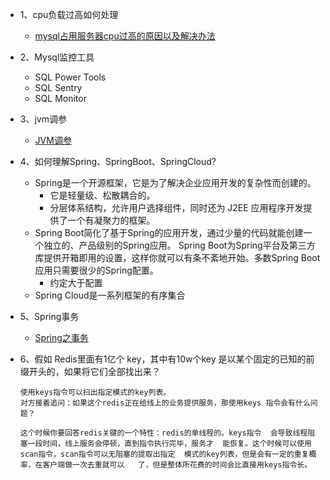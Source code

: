 - 1、cpu负载过高如何处理
    - [mysql占用服务器cpu过高的原因以及解决办法](https://www.cnblogs.com/wcm19910616/p/11057880.html)

- 2、Mysql监控工具
    - SQL Power Tools
    - SQL Sentry
    - SQL Monitor

- 3、jvm调参
    - [JVM调参](https://juejin.im/post/5ea28d38e51d4546c27bdfb9)

- 4、如何理解Spring、SpringBoot、SpringCloud?
    - Spring是一个开源框架，它是为了解决企业应用开发的复杂性而创建的。
        - 它是轻量级、松散耦合的。
        - 分层体系结构，允许用户选择组件，同时还为 J2EE 应用程序开发提供了一个有凝聚力的框架。
    - Spring Boot简化了基于Spring的应用开发，通过少量的代码就能创建一个独立的、产品级别的Spring应用。 Spring Boot为Spring平台及第三方库提供开箱即用的设置，这样你就可以有条不紊地开始。多数Spring Boot应用只需要很少的Spring配置。
        - 约定大于配置
    - Spring Cloud是一系列框架的有序集合

    
- 5、Spring事务
    - [Spring之事务](https://juejin.im/post/5e943aeb6fb9a03c957ffcae)

- 6、假如 Redis里面有1亿个 key，其中有10w个key 是以某个固定的已知的前缀开头的，如果将它们全部找出来？
    ```
    使用keys指令可以扫出指定模式的key列表。
    对方接着追问：如果这个redis正在给线上的业务提供服务，那使用keys 指令会有什么问题？
    
    这个时候你要回答redis关键的一个特性：redis的单线程的。keys指令  会导致线程阻塞一段时间，线上服务会停顿，直到指令执行完毕，服务才  能恢复。这个时候可以使用scan指令，scan指令可以无阻塞的提取出指定  模式的key列表，但是会有一定的重复概率，在客户端做一次去重就可以   了，但是整体所花费的时间会比直接用keys指令长。  
    ```